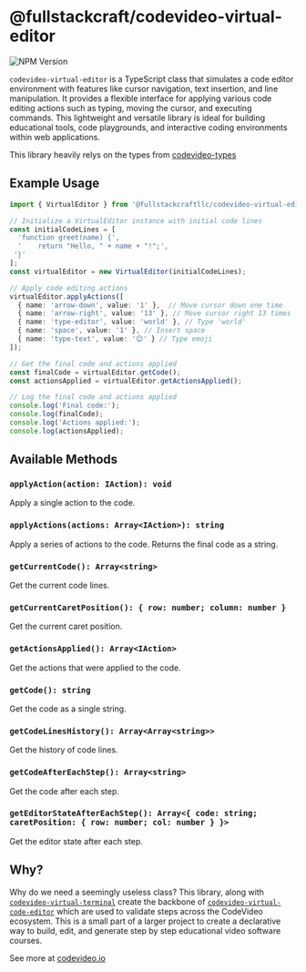 # @fullstackcraft/codevideo-virtual-editor

![NPM Version](https://img.shields.io/npm/v/@fullstackcraftllc/codevideo-virtual-editor)

`codevideo-virtual-editor` is a TypeScript class that simulates a code editor environment with features like cursor navigation, text insertion, and line manipulation. It provides a flexible interface for applying various code editing actions such as typing, moving the cursor, and executing commands. This lightweight and versatile library is ideal for building educational tools, code playgrounds, and interactive coding environments within web applications.

This library heavily relys on the types from [codevideo-types](https://github.com/codevideo/codevideo-types)

## Example Usage

```typescript
import { VirtualEditor } from '@fullstackcraftllc/codevideo-virtual-editor';

// Initialize a VirtualEditor instance with initial code lines
const initialCodeLines = [
  'function greet(name) {',
  '    return "Hello, " + name + "!";',
 '}'
];
const virtualEditor = new VirtualEditor(initialCodeLines);

// Apply code editing actions
virtualEditor.applyActions([
  { name: 'arrow-down', value: '1' },  // Move cursor down one time
  { name: 'arrow-right', value: '13' }, // Move cursor right 13 times
  { name: 'type-editor', value: 'world' }, // Type 'world'
  { name: 'space', value: '1' }, // Insert space
  { name: 'type-text', value: '😊' } // Type emoji
]);

// Get the final code and actions applied
const finalCode = virtualEditor.getCode();
const actionsApplied = virtualEditor.getActionsApplied();

// Log the final code and actions applied
console.log('Final code:');
console.log(finalCode);
console.log('Actions applied:');
console.log(actionsApplied);
```

## Available Methods

### `applyAction(action: IAction): void`

Apply a single action to the code.

### `applyActions(actions: Array<IAction>): string`

Apply a series of actions to the code. Returns the final code as a string.

### `getCurrentCode(): Array<string>`

Get the current code lines.

### `getCurrentCaretPosition(): { row: number; column: number }`

Get the current caret position.

### `getActionsApplied(): Array<IAction>`

Get the actions that were applied to the code.

### `getCode(): string`

Get the code as a single string.

### `getCodeLinesHistory(): Array<Array<string>>`

Get the history of code lines.

### `getCodeAfterEachStep(): Array<string>`

Get the code after each step.

### `getEditorStateAfterEachStep(): Array<{ code: string; caretPosition: { row: number; col: number } }>`

Get the editor state after each step.

## Why?

Why do we need a seemingly useless class? This library, along with [`codevideo-virtual-terminal`](https://github.com/codevideo/codevideo-virtual-terminal) create the backbone of [`codevideo-virtual-code-editor`](https://github.com/codevideo/codevideo-virtual-code-editor) which are used to validate steps across the CodeVideo ecosystem. This is a small part of a larger project to create a declarative way to build, edit, and generate step by step educational video software courses.

See more at [codevideo.io](https://codevideo.io)